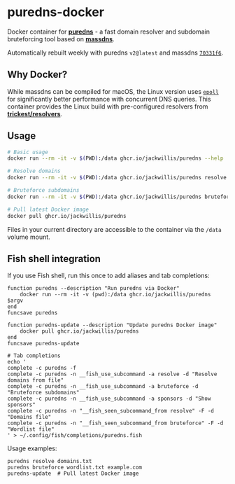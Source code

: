 # puredns-docker

Docker container for [**puredns**](https://github.com/d3mondev/puredns) - a fast domain resolver and subdomain bruteforcing tool based on [**massdns**](https://github.com/blechschmidt/massdns).

Automatically rebuilt weekly with puredns `v2@latest` and massdns [`70331f6`](https://github.com/blechschmidt/massdns/commit/70331f618410de87d0eb478a290ec7f085831d4f).

## Why Docker?

While massdns can be compiled for macOS, the Linux version uses [`epoll`](https://en.wikipedia.org/wiki/Epoll) for significantly better performance with concurrent DNS queries. This container provides the Linux build with pre-configured resolvers from [**trickest/resolvers**](https://github.com/trickest/resolvers).

## Usage

```bash
# Basic usage
docker run --rm -it -v $(PWD):/data ghcr.io/jackwillis/puredns --help

# Resolve domains
docker run --rm -it -v $(PWD):/data ghcr.io/jackwillis/puredns resolve domains.txt

# Bruteforce subdomains
docker run --rm -it -v $(PWD):/data ghcr.io/jackwillis/puredns bruteforce wordlist.txt example.com

# Pull latest Docker image
docker pull ghcr.io/jackwillis/puredns
```

Files in your current directory are accessible to the container via the `/data` volume mount.

## Fish shell integration

If you use Fish shell, run this once to add aliases and tab completions:

```fish
function puredns --description "Run puredns via Docker"
    docker run --rm -it -v (pwd):/data ghcr.io/jackwillis/puredns $argv
end
funcsave puredns

function puredns-update --description "Update puredns Docker image"
    docker pull ghcr.io/jackwillis/puredns
end
funcsave puredns-update

# Tab completions
echo '
complete -c puredns -f
complete -c puredns -n __fish_use_subcommand -a resolve -d "Resolve domains from file"
complete -c puredns -n __fish_use_subcommand -a bruteforce -d "Bruteforce subdomains"
complete -c puredns -n __fish_use_subcommand -a sponsors -d "Show sponsors"
complete -c puredns -n "__fish_seen_subcommand_from resolve" -F -d "Domains file"
complete -c puredns -n "__fish_seen_subcommand_from bruteforce" -F -d "Wordlist file"
' > ~/.config/fish/completions/puredns.fish
```

Usage examples:

```fish
puredns resolve domains.txt
puredns bruteforce wordlist.txt example.com
puredns-update  # Pull latest Docker image
```
